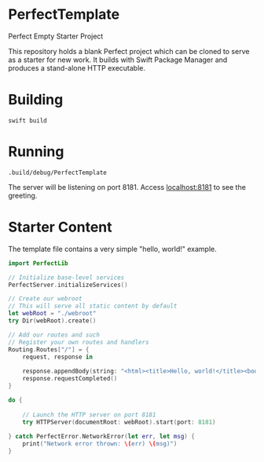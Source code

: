 # PerfectTemplate
Perfect Empty Starter Project

This repository holds a blank Perfect project which can be cloned to serve as a starter for new work. It builds with Swift Package Manager and produces a stand-alone HTTP executable.

# Building

```swift build```

# Running

```.build/debug/PerfectTemplate```


The server will be listening on port 8181. Access [localhost:8181](http://127.0.0.1:8181/) to see the greeting.

# Starter Content

The template file contains a very simple "hello, world!" example.

```swift
import PerfectLib

// Initialize base-level services
PerfectServer.initializeServices()

// Create our webroot
// This will serve all static content by default
let webRoot = "./webroot"
try Dir(webRoot).create()

// Add our routes and such
// Register your own routes and handlers
Routing.Routes["/"] = {
    request, response in
    
    response.appendBody(string: "<html><title>Hello, world!</title><body>Hello, world!</body></html>")
    response.requestCompleted()
}

do {
    
    // Launch the HTTP server on port 8181
    try HTTPServer(documentRoot: webRoot).start(port: 8181)
    
} catch PerfectError.NetworkError(let err, let msg) {
    print("Network error thrown: \(err) \(msg)")
}
```
